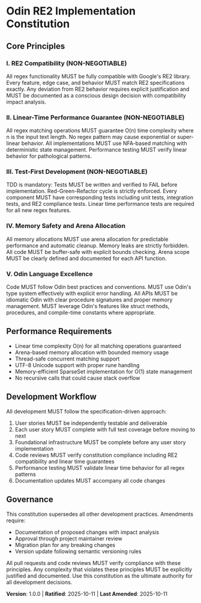<!--
Sync Impact Report:
- Version change: 1.0.0 (new constitution)
- Modified principles: N/A (new constitution)
- Added sections: Core Principles (5 principles), Performance Requirements, Development Workflow
- Removed sections: N/A (new constitution)
- Templates requiring updates: 
  ✅ plan-template.md (Constitution Check section)
  ✅ spec-template.md (aligned with test-first principle)
  ✅ tasks-template.md (organized by user stories per independence principle)
- Follow-up TODOs: None
-->

# Odin RE2 Implementation Constitution

## Core Principles

### I. RE2 Compatibility (NON-NEGOTIABLE)
All regex functionality MUST be fully compatible with Google's RE2 library. Every feature, edge case, and behavior MUST match RE2 specifications exactly. Any deviation from RE2 behavior requires explicit justification and MUST be documented as a conscious design decision with compatibility impact analysis.

### II. Linear-Time Performance Guarantee (NON-NEGOTIABLE)
All regex matching operations MUST guarantee O(n) time complexity where n is the input text length. No regex pattern may cause exponential or super-linear behavior. All implementations MUST use NFA-based matching with deterministic state management. Performance testing MUST verify linear behavior for pathological patterns.

### III. Test-First Development (NON-NEGOTIABLE)
TDD is mandatory: Tests MUST be written and verified to FAIL before implementation. Red-Green-Refactor cycle is strictly enforced. Every component MUST have corresponding tests including unit tests, integration tests, and RE2 compliance tests. Linear time performance tests are required for all new regex features.

### IV. Memory Safety and Arena Allocation
All memory allocations MUST use arena allocation for predictable performance and automatic cleanup. Memory leaks are strictly forbidden. All code MUST be buffer-safe with explicit bounds checking. Arena scope MUST be clearly defined and documented for each API function.

### V. Odin Language Excellence
Code MUST follow Odin best practices and conventions. MUST use Odin's type system effectively with explicit error handling. All APIs MUST be idiomatic Odin with clear procedure signatures and proper memory management. MUST leverage Odin's features like struct methods, procedures, and compile-time constants where appropriate.

## Performance Requirements

- Linear time complexity O(n) for all matching operations guaranteed
- Arena-based memory allocation with bounded memory usage  
- Thread-safe concurrent matching support
- UTF-8 Unicode support with proper rune handling
- Memory-efficient SparseSet implementation for O(1) state management
- No recursive calls that could cause stack overflow

## Development Workflow

All development MUST follow the specification-driven approach:
1. User stories MUST be independently testable and deliverable
2. Each user story MUST complete with full test coverage before moving to next
3. Foundational infrastructure MUST be complete before any user story implementation
4. Code reviews MUST verify constitution compliance including RE2 compatibility and linear time guarantees
5. Performance testing MUST validate linear time behavior for all regex patterns
6. Documentation updates MUST accompany all code changes

## Governance

This constitution supersedes all other development practices. Amendments require:
- Documentation of proposed changes with impact analysis
- Approval through project maintainer review
- Migration plan for any breaking changes
- Version update following semantic versioning rules

All pull requests and code reviews MUST verify compliance with these principles. Any complexity that violates these principles MUST be explicitly justified and documented. Use this constitution as the ultimate authority for all development decisions.

**Version**: 1.0.0 | **Ratified**: 2025-10-11 | **Last Amended**: 2025-10-11